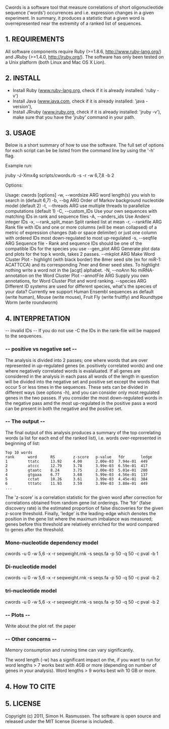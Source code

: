 Cwords is a software tool that measure correlations of short oligonucleotide sequence ('words') occurrences and i.e. expression changes in a given experiment. In summary, it produces a statistic that a given word is overrepresented near the extremity of a ranked list of sequences.

## 1. REQUIREMENTS #

All software components require Ruby (>=1.8.6, http://www.ruby-lang.org/) and JRuby (>=1.4.0, http://jruby.org/).
The software has only been tested on a Unix platform (both Linux and Mac OS X Lion).


## 2. INSTALL #

* Install Ruby (www.ruby-lang.org, check if it is already installed: 'ruby -v')
* Install Java (www.java.com, check if it is already installed: 'java -version'),
* Install JRruby (www.jruby.org, check if it is already installed: 'jruby -v'),
  make sure that you have the 'jruby' command in your path.

## 3. USAGE #
Below is a short summary of how to use the software. The full set of options for each script can be be listed from the command line by using the '-h' flag.
 
Example run:

jruby -J-Xmx4g scripts/cwords.rb -s <fasta-file> -r <rank-file> -w 6,7,8 -b 2

Options:

Usage: cwords [options]
    -w, --wordsize ARG               word length(s) you wish to search in (default 6,7)
    -b, --bg ARG                     Order of Markov background nucleotide model (default 2)
    -t, --threads ARG                use multiple threads to parallelize computations (default 1)
    -C, --custom_IDs                 Use your own sequences with matching IDs in rank and sequence files
    -A, --anders_ids                 Use Anders' integer IDs
    -x, --rank_split_mean            Split ranked list at mean
    -r, --rankfile ARG               Rank file with IDs and one or more columns (will be mean collapsed) of a metric of expression changes (tab or space delimiter) or just one column with ordered IDs most down-regulated to most up-regulated
    -s, --seqfile ARG                Sequence file - Rank and sequence IDs should be one of the compatible IDs for the species you use
        --gen_plot ARG               Generate plot data and plots for the top k words, takes 2 passes.
        --mkplot ARG                 Make Word Cluster Plot - highlight (with black border) the 8mer seed site (ex for miR-1: ACATTCCA) and its corresponding 7mer and 6mer seed sites. To highlight nothing write a word not in the [acgt] alphabet.
    -N, --noAnn                      No miRNA-annotation on the Word Cluster Plot
        --annotFile ARG              Supply you own annotations, for Word Cluster Plot and word ranking.
        --species ARG                Different ID systems are used for different species, what's the species of your data? Currently we support Human Ensembl sequences as default (write human), Mouse (write mouse), Fruit Fly (write fruitfly) and Roundtype  Worm (write roundworm)

## 4. INTERPRETATION #

-- invalid IDs --
If you do not use -C the IDs in the rank-file will be mapped to the sequences. 

### -- positive vs negative set -- ##
The analysis is divided into 2 passes; one where words that are over represented in up-regulated genes (ie. positively correlated words) and one where negatively correlated words is evalaluated. If all genes are considered in the analysis in each pass all words of the length in question will be divided into the negative set and positive set except the words that occur 5 or less times in the sequences. These sets can be divided in different ways (see options -h), and you can consider only most regulated genes in the two passes. If you consider the most down-regulated words in the negative pass amd the most up-regulated in the positive pass a word can be present in both the negative and the positive set.

### -- The output -- ##
The final output of this analysis produces a summary of the top correlating words (a list for each end of the ranked list), i.e. words over-represented in beginning of list:

    Top 10 words
    rank      word      RS        z-score   p-value   fdr       ledge
    1         ttatc     13.92     4.00      2.00e-03  7.94e-01  449
    2         atccc     12.79     3.78      3.99e-03  6.59e-01  417
    3         gtaatc    8.24      3.75      2.00e-03  5.01e-01  280
    4         gtgaaa    6.77      3.68      5.99e-03  4.56e-01  137
    5         cctat     10.26     3.61      3.99e-03  4.45e-01  384
    6         tttatc    11.93     3.59      3.99e-03  3.88e-01  449
    ...

The 'z-score' is a correlation statistic for the given word after correction for correlations obtained from random gene list orderings. The 'fdr' (false discovery rate) is the estimated proportion of false discoveries for the given z-score threshold. Finally, 'ledge' is the leading-edge which denotes the position in the gene list where the maximum imbalance was measured; genes before this threshold are relatively enriched for the word compared to genes after the threshold.

### Mono-nucleotide dependency model
cwords -u 0 -w 5,6 -x -r seqweight.rnk -s seqs.fa -p 50 -q 50 -c pval -b 1

### Di-nucleotide model
cwords -u 0 -w 5,6 -x -r seqweight.rnk -s seqs.fa -p 50 -q 50 -c pval -b 2

### tri-nucleotide model
cwords -u 0 -w 5,6 -x -r seqweight.rnk -s seqs.fa -p 50 -q 50 -c pval -b 2

### -- Plots --
Write about the plot ref. the paper

### -- Other concerns --
Memory consumption and running time can vary significantly. 

The word length (-w) has a significant impact on the, if you want to run for word lengths > 7 works best with 4GB or more (depending on number of genes in your analysis). Word lengths > 9 works best wih 10 GB or more.

## 4. How TO CITE

## 5. LICENSE
Copyright (c) 2011, Simon H. Rasmussen.
The software is open source and released under the MIT license (license is included).